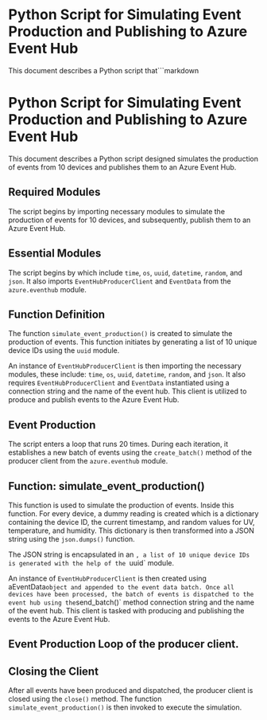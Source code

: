 # Python Script for Simulating Event Production and Publishing to Azure Event Hub

This document describes a Python script that```markdown
# Python Script for Simulating Event Production and Publishing to Azure Event Hub

This document describes a Python script designed simulates the production of events from 10 devices and publishes them to an Azure Event Hub.

## Required Modules

The script begins by importing necessary modules to simulate the production of events for 10 devices, and subsequently, publish them to an Azure Event Hub.

## Essential Modules

The script begins by which include `time`, `os`, `uuid`, `datetime`, `random`, and `json`. It also imports `EventHubProducerClient` and `EventData` from the `azure.eventhub` module.

## Function Definition

The function `simulate_event_production()` is created to simulate the production of events. This function initiates by generating a list of 10 unique device IDs using the `uuid` module.

An instance of `EventHubProducerClient` is then importing the necessary modules, these include: `time`, `os`, `uuid`, `datetime`, `random`, and `json`. It also requires `EventHubProducerClient` and `EventData` instantiated using a connection string and the name of the event hub. This client is utilized to produce and publish events to the Azure Event Hub.

## Event Production

The script enters a loop that runs 20 times. During each iteration, it establishes a new batch of events using the `create_batch()` method of the producer client from the `azure.eventhub` module.

## Function: simulate_event_production()

This function is used to simulate the production of events. Inside this function. For every device, a dummy reading is created which is a dictionary containing the device ID, the current timestamp, and random values for UV, temperature, and humidity. This dictionary is then transformed into a JSON string using the `json.dumps()` function.

The JSON string is encapsulated in an `, a list of 10 unique device IDs is generated with the help of the `uuid` module.

An instance of `EventHubProducerClient` is then created using aEventData` object and appended to the event data batch. Once all devices have been processed, the batch of events is dispatched to the event hub using the `send_batch()` method connection string and the name of the event hub. This client is tasked with producing and publishing the events to the Azure Event Hub.

## Event Production Loop of the producer client.

## Closing the Client

After all events have been produced and dispatched, the producer client is closed using the `close()` method. The function `simulate_event_production()` is then invoked to execute the simulation.
